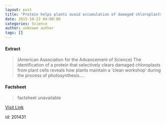```yaml
---
layout: post
title: "Protein helps plants avoid accumulation of damaged chloroplasts"
date: 2015-10-22 04:00:00
categories: Science
author: unknown author
tags: []
---
```



#### Extract
>(American Association for the Advancement of Science) The identification of a protein that selectively clears damaged chloroplasts from plant cells reveals how plants maintain a 'clean workshop' during the process of photosynthesis....

#### Factsheet
>factsheet unavailable

[Visit Link](http://www.eurekalert.org/pub_releases/2015-10/aaft-php101915.php)

id:  201431
